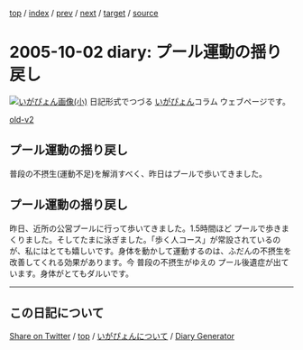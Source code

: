[top](https://igapyon.github.io/diary/) 
 / [index](https://igapyon.github.io/diary/2005/index.html) 
 / [prev](https://igapyon.github.io/diary/2005/ig051001.html) 
 / [next](https://igapyon.github.io/diary/2005/ig051004.html) 
 / [target](https://igapyon.github.io/diary/2005/ig051002.html) 
 / [source](https://github.com/igapyon/diary/blob/gh-pages/2005/ig051002.html.src.md) 

2005-10-02 diary: プール運動の揺り戻し
=====================================================================================================
[![いがぴょん画像(小)](https://igapyon.github.io/diary/images/iga200306s.jpg "いがぴょん")](https://igapyon.github.io/diary/memo/memoigapyon.html) 日記形式でつづる [いがぴょん](https://igapyon.github.io/diary/memo/memoigapyon.html)コラム ウェブページです。

[old-v2](ig051002-orig.html)

## プール運動の揺り戻し

普段の不摂生(運動不足)を解消すべく、昨日はプールで歩いてきました。


## プール運動の揺り戻し

昨日、近所の公営プールに行って歩いてきました。1.5時間ほど プールで歩きまくりました。そしてたまに泳ぎました。「歩く人コース」が常設されているのが、私にはとても嬉しいです。身体を動かして運動するのは、ふだんの不摂生を改善してくれる効果があります。今 普段の不摂生がゆえの プール後遺症が出ています。身体がとてもダルいです。

----------------------------------------------------------------------------------------------------

## この日記について

[Share on Twitter](https://twitter.com/intent/tweet?hashtags=igapyon%2Cdiary%2C%E3%81%84%E3%81%8C%E3%81%B4%E3%82%87%E3%82%93&text=%E3%83%97%E3%83%BC%E3%83%AB%E9%81%8B%E5%8B%95%E3%81%AE%E6%8F%BA%E3%82%8A%E6%88%BB%E3%81%97&url=https%3A%2F%2Figapyon.github.io%2Fdiary%2F2005%2Fig051002.html) / [top](https://igapyon.github.io/diary/) / [いがぴょんについて](https://igapyon.github.io/diary/memo/memoigapyon.html) / [Diary Generator](https://github.com/igapyon/igapyonv3)
